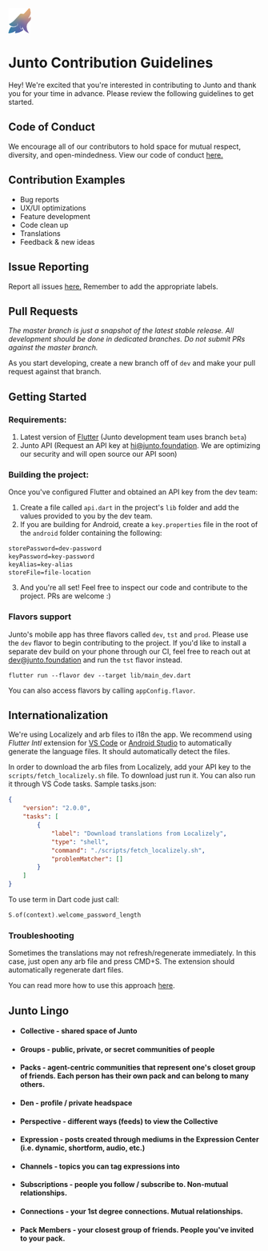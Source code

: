 <img src="/junto_logo--rainbow.png" width="45px">

# Junto Contribution Guidelines
Hey! We're excited that you're interested in contributing to Junto and thank you for your time in advance. Please review the following guidelines to get started.

## Code of Conduct
We encourage all of our contributors to hold space for mutual respect, diversity, and open-mindedness. 
View our code of conduct [here.](https://github.com/juntofoundation/junto-mobile/blob/dev/CONDUCT.md)

## Contribution Examples

* Bug reports
* UX/UI optimizations
* Feature development
* Code clean up
* Translations
* Feedback & new ideas


## Issue Reporting
Report all issues [here.](https://github.com/juntofoundation/junto-mobile/issues) Remember to add the appropriate labels.

## Pull Requests
*The master branch is just a snapshot of the latest stable release. All development should be done in dedicated branches. Do not submit PRs against the master branch.*

As you start developing, create a new branch off of `dev` and make your pull request against that branch.

## Getting Started
### Requirements:
1) Latest version of [Flutter](https://github.com/flutter/flutter) (Junto development team uses branch `beta`)
2) Junto API (Request an API key at hi@junto.foundation. We are optimizing our security and will open source our API soon) 

### Building the project:
Once you've configured Flutter and obtained an API key from the dev team: 

1) Create a file called `api.dart` in the project's `lib` folder and add the values provided to you by the dev team. 
2) If you are building for Android, create a `key.properties` file in the root of the `android` folder  containing the following:
```
storePassword=dev-password
keyPassword=key-password
keyAlias=key-alias
storeFile=file-location
```
3) And you're all set! Feel free to inspect our code and contribute to the project. PRs are welcome :)


### Flavors support

Junto's mobile app has three flavors called `dev`, `tst` and `prod`. Please use the `dev` flavor to begin contributing to the project. If you'd like to install a separate dev build on your phone through our CI, feel free to reach out at dev@junto.foundation and run the `tst` flavor instead.

```
flutter run --flavor dev --target lib/main_dev.dart
```


You can also access flavors by calling `appConfig.flavor`.


## Internationalization

We're using Localizely and arb files to i18n the app. We recommend using _Flutter Intl_ extension for [VS Code](https://marketplace.visualstudio.com/items?itemName=localizely.flutter-intl) or [Android Studio](https://plugins.jetbrains.com/plugin/13666-flutter-intl) to automatically generate the language files. It should automatically detect the files.

In order to download the arb files from Localizely, add your API key to the `scripts/fetch_localizely.sh` file. To download just run it. You can also run it through VS Code tasks. Sample tasks.json:

```json
{
    "version": "2.0.0",
    "tasks": [
        {
            "label": "Download translations from Localizely",
            "type": "shell",
            "command": "./scripts/fetch_localizely.sh",
            "problemMatcher": []
        }
    ]
}
```

To use term in Dart code just call:

```dart
S.of(context).welcome_password_length
```

### Troubleshooting

Sometimes the translations may not refresh/regenerate immediately. In this case, just open any arb file and press CMD+S. The extension should automatically regenerate dart files.

You can read more how to use this approach [here](https://roszkowski.dev/2020/i18n-in-flutter/).
  
## Junto Lingo
* #### Collective - shared space of Junto
* #### Groups - public, private, or secret communities of people
* #### Packs - agent-centric communities that represent one's closet group of friends. Each person has their own pack and can belong to many others. 
* #### Den - profile / private headspace 
* #### Perspective - different ways (feeds) to view the Collective
* #### Expression - posts created through mediums in the Expression Center (i.e. dynamic, shortform, audio, etc.)
* #### Channels - topics you can tag expressions into
* #### Subscriptions - people you follow / subscribe to. Non-mutual relationships.
* #### Connections - your 1st degree connections. Mutual relationships.
* #### Pack Members - your closest group of friends. People you've invited to your pack.


